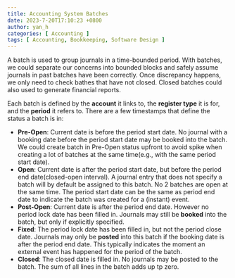 ```yaml
---
title: Accounting System Batches
date: 2023-7-20T17:10:23 +0800
author: yan_h
categories: [ Accounting ]
tags: [ Accounting, Bookkeeping, Software Design ]
---
```


A batch is used to group journals in a time-bounded period.
With batches, we could separate our concerns into bounded blocks and safely assume journals in past batches have been
correctly.
Once discrepancy happens, we only need to check bathes that have not closed.
Closed batches could also used to generate financial reports.

Each batch is defined by the **account** it links to, the **register type** it is for, and the **period** it refers to.
There are a few timestamps that define the status a batch is in:

* **Pre-Open**: Current date is before the period start date. No journal with a booking date before the period start
  date may be booked into the batch. We could create batch in Pre-Open status upfront to avoid spike when creating a lot
  of batches at the same time(e.g., with the same period start date).
* **Open**: Current date is after the period start date, but before the period end date(closed-open interval). A
  journal entry that does not specify a batch will by default be assigned to this batch. No 2 batches are open at the
  same time. The period start date can be the same as period end date to indicate the batch was created for a (instant)
  event.
* **Post-Open**: Current date is after the period end date. However no period lock date has been filled in. Journals may
  still be **booked** into the batch, but only if explicitly specified.
* **Fixed**: The period lock date has been filled in, but not the period close date. Journals may only be **posted**
  into this batch if the booking date is after the period end date. This typically indicates the moment an external
  event has happened for the period of the batch.
* **Closed**: The closed date is filled in. No journals may be posted to the batch. The sum of all lines in the batch
  adds up tp zero.
